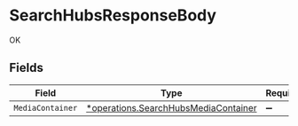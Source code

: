 # SearchHubsResponseBody

OK


## Fields

| Field                                                                                       | Type                                                                                        | Required                                                                                    | Description                                                                                 |
| ------------------------------------------------------------------------------------------- | ------------------------------------------------------------------------------------------- | ------------------------------------------------------------------------------------------- | ------------------------------------------------------------------------------------------- |
| `MediaContainer`                                                                            | [*operations.SearchHubsMediaContainer](../../models/operations/searchhubsmediacontainer.md) | :heavy_minus_sign:                                                                          | N/A                                                                                         |